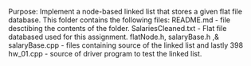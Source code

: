 Purpose: Implement a node-based linked list that stores a given flat file database.
This folder contains the following files:
README.md - file desctibing the contents of the folder.
SalariesCleaned.txt - Flat file databased used for this assignment.
flatNode.h, salaryBase.h ,& salaryBase.cpp - files containing source of the linked list
 and lastly 398 hw_01.cpp - source of driver program to test the linked list.
